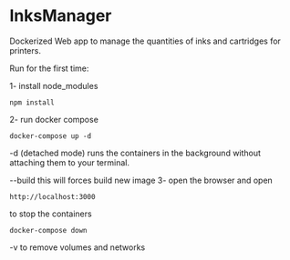 # InksManager
Dockerized Web app to manage the quantities of inks and cartridges for printers.

Run for the first time:

1- install node_modules

    npm install
2- run docker compose
        
    docker-compose up -d
    
  -d (detached mode) runs the containers in the background without attaching them to your terminal.
  
  --build this will forces build new image
3- open the browser and open
        
    http://localhost:3000
to stop the containers

    docker-compose down
    
  -v to remove volumes and networks
